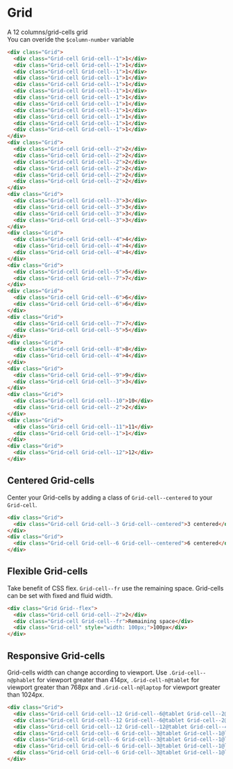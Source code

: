 # Grid

A 12 columns/grid-cells grid <br/>
You can overide the `$column-number` variable

```html
<div class="Grid">
  <div class="Grid-cell Grid-cell--1">1</div>
  <div class="Grid-cell Grid-cell--1">1</div>
  <div class="Grid-cell Grid-cell--1">1</div>
  <div class="Grid-cell Grid-cell--1">1</div>
  <div class="Grid-cell Grid-cell--1">1</div>
  <div class="Grid-cell Grid-cell--1">1</div>
  <div class="Grid-cell Grid-cell--1">1</div>
  <div class="Grid-cell Grid-cell--1">1</div>
  <div class="Grid-cell Grid-cell--1">1</div>
  <div class="Grid-cell Grid-cell--1">1</div>
  <div class="Grid-cell Grid-cell--1">1</div>
  <div class="Grid-cell Grid-cell--1">1</div>
</div>
<div class="Grid">
  <div class="Grid-cell Grid-cell--2">2</div>
  <div class="Grid-cell Grid-cell--2">2</div>
  <div class="Grid-cell Grid-cell--2">2</div>
  <div class="Grid-cell Grid-cell--2">2</div>
  <div class="Grid-cell Grid-cell--2">2</div>
  <div class="Grid-cell Grid-cell--2">2</div>
</div>
<div class="Grid">
  <div class="Grid-cell Grid-cell--3">3</div>
  <div class="Grid-cell Grid-cell--3">3</div>
  <div class="Grid-cell Grid-cell--3">3</div>
  <div class="Grid-cell Grid-cell--3">3</div>
</div>
<div class="Grid">
  <div class="Grid-cell Grid-cell--4">4</div>
  <div class="Grid-cell Grid-cell--4">4</div>
  <div class="Grid-cell Grid-cell--4">4</div>
</div>
<div class="Grid">
  <div class="Grid-cell Grid-cell--5">5</div>
  <div class="Grid-cell Grid-cell--7">7</div>
</div>
<div class="Grid">
  <div class="Grid-cell Grid-cell--6">6</div>
  <div class="Grid-cell Grid-cell--6">6</div>
</div>
<div class="Grid">
  <div class="Grid-cell Grid-cell--7">7</div>
  <div class="Grid-cell Grid-cell--5">5</div>
</div>
<div class="Grid">
  <div class="Grid-cell Grid-cell--8">8</div>
  <div class="Grid-cell Grid-cell--4">4</div>
</div>
<div class="Grid">
  <div class="Grid-cell Grid-cell--9">9</div>
  <div class="Grid-cell Grid-cell--3">3</div>
</div>
<div class="Grid">
  <div class="Grid-cell Grid-cell--10">10</div>
  <div class="Grid-cell Grid-cell--2">2</div>
</div>
<div class="Grid">
  <div class="Grid-cell Grid-cell--11">11</div>
  <div class="Grid-cell Grid-cell--1">1</div>
</div>
<div class="Grid">
  <div class="Grid-cell Grid-cell--12">12</div>
</div>
```

## Centered Grid-cells

Center your Grid-cells by adding a class of `Grid-cell--centered` to your `Grid-cell`.

```html
<div class="Grid">
  <div class="Grid-cell Grid-cell--3 Grid-cell--centered">3 centered</div>
</div>
<div class="Grid">
  <div class="Grid-cell Grid-cell--6 Grid-cell--centered">6 centered</div>
</div>
```

## Flexible Grid-cells

Take benefit of CSS flex. `Grid-cell--fr` use the remaining space. Grid-cells can be set with fixed and fluid width.
```html
<div class="Grid Grid--flex">
  <div class="Grid-cell Grid-cell--2">2</div>
  <div class="Grid-cell Grid-cell--fr">Remaining space</div>
  <div class="Grid-cell" style="width: 100px;">100px</div>
</div>
```

## Responsive Grid-cells
Grid-cells width can change according to viewport. Use `.Grid-cell--n@phablet` for viewport greater than 414px, `.Grid-cell-n@tablet` for viewport greater than 768px and `.Grid-cell-n@laptop` for viewport greater than 1024px.
```html
<div class="Grid">
  <div class="Grid-cell Grid-cell--12 Grid-cell--6@tablet Grid-cell--2@laptop">2 | 6@tablet | 12@laptop</div>
  <div class="Grid-cell Grid-cell--12 Grid-cell--6@tablet Grid-cell--2@laptop">2 | 6@tablet | 12@laptop</div>
  <div class="Grid-cell Grid-cell--12 Grid-cell--12@tablet Grid-cell--4@laptop">4 | 12@tablet | 12@laptop</div>
  <div class="Grid-cell Grid-cell--6 Grid-cell--3@tablet Grid-cell--1@laptop">1 | 3@tablet | 6@laptop</div>
  <div class="Grid-cell Grid-cell--6 Grid-cell--3@tablet Grid-cell--1@laptop">1 | 3@tablet | 6@laptop</div>
  <div class="Grid-cell Grid-cell--6 Grid-cell--3@tablet Grid-cell--1@laptop">1 | 3@tablet | 6@laptop</div>
  <div class="Grid-cell Grid-cell--6 Grid-cell--3@tablet Grid-cell--1@laptop">1 | 3@tablet | 6@laptop</div>
</div>
```
